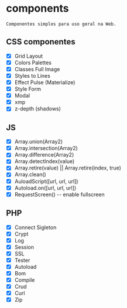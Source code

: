 # components
    Componentes simples para uso geral na Web.

## CSS componentes

- [x] Grid Layout
- [x] Colors Palettes
- [x] Classes Full Image
- [x] Styles to Lines
- [x] Effect Pulse (Materialize)
- [x] Style Form
- [x] Modal
- [x] xmp
- [x] z-depth (shadows)

## JS

- [x] Array.union(Array2)
- [x] Array.intersection(Array2)
- [x] Array.difference(Array2)
- [x] Array.detectIndex(value)
- [x] Array.retire(value) || Array.retire(index, true)
- [x] Array.clean()
- [x] AuloadScript([url, url, url])
- [x] Autoload.on([url, url, url])
- [x] RequestScreen()  -- enable fullscreen

## PHP

- [x] Connect Sigleton
- [x] Crypt
- [x] Log
- [x] Session
- [x] SSL
- [x] Tester
- [x] Autoload
- [x] Bom
- [x] Compile
- [x] Crud
- [x] Curl
- [x] Zip